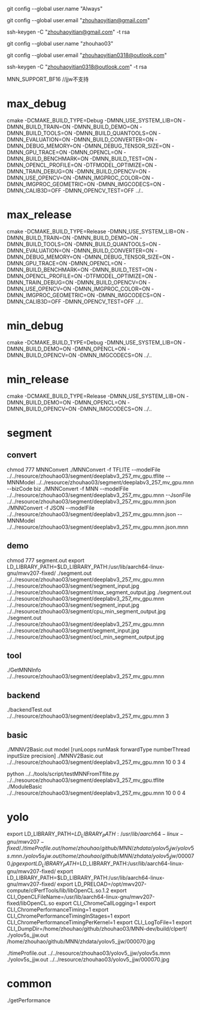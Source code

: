 git config --global user.name "Always"

git config --global user.email "zhouhaoyitian@gmail.com"

ssh-keygen -C "zhouhaoyitian@gmail.com" -t rsa

git config --global user.name "zhouhao03"

git config --global user.email "zhouhaoyitian0318@outlook.com"

ssh-keygen -C "zhouhaoyitian0318@outlook.com" -t rsa

MNN_SUPPORT_BF16 //jjw不支持

# max_debug
cmake  -DCMAKE_BUILD_TYPE=Debug -DMNN_USE_SYSTEM_LIB=ON  -DMNN_BUILD_TRAIN=ON -DMNN_BUILD_DEMO=ON -DMNN_BUILD_TOOLS=ON -DMNN_BUILD_QUANTOOLS=ON -DMNN_EVALUATION=ON -DMNN_BUILD_CONVERTER=ON -DMNN_DEBUG_MEMORY=ON -DMNN_DEBUG_TENSOR_SIZE=ON -DMNN_GPU_TRACE=ON -DMNN_OPENCL=ON -DMNN_BUILD_BENCHMARK=ON -DMNN_BUILD_TEST=ON -DMNN_OPENCL_PROFILE=ON -DTFMODEL_OPTIMIZE=ON -DMNN_TRAIN_DEBUG=ON -DMNN_BUILD_OPENCV=ON -DMNN_USE_OPENCV=ON -DMNN_IMGPROC_COLOR=ON -DMNN_IMGPROC_GEOMETRIC=ON -DMNN_IMGCODECS=ON -DMNN_CALIB3D=OFF -DMNN_OPENCV_TEST=OFF ../..
# max_release
cmake  -DCMAKE_BUILD_TYPE=Release -DMNN_USE_SYSTEM_LIB=ON  -DMNN_BUILD_TRAIN=ON -DMNN_BUILD_DEMO=ON -DMNN_BUILD_TOOLS=ON -DMNN_BUILD_QUANTOOLS=ON -DMNN_EVALUATION=ON -DMNN_BUILD_CONVERTER=ON -DMNN_DEBUG_MEMORY=ON -DMNN_DEBUG_TENSOR_SIZE=ON -DMNN_GPU_TRACE=ON -DMNN_OPENCL=ON -DMNN_BUILD_BENCHMARK=ON -DMNN_BUILD_TEST=ON -DMNN_OPENCL_PROFILE=ON -DTFMODEL_OPTIMIZE=ON -DMNN_TRAIN_DEBUG=ON -DMNN_BUILD_OPENCV=ON -DMNN_USE_OPENCV=ON -DMNN_IMGPROC_COLOR=ON -DMNN_IMGPROC_GEOMETRIC=ON -DMNN_IMGCODECS=ON -DMNN_CALIB3D=OFF -DMNN_OPENCV_TEST=OFF ../..

# min_debug
cmake -DCMAKE_BUILD_TYPE=Debug -DMNN_USE_SYSTEM_LIB=ON -DMNN_BUILD_DEMO=ON -DMNN_OPENCL=ON -DMNN_BUILD_OPENCV=ON -DMNN_IMGCODECS=ON ../..
# min_release
cmake -DCMAKE_BUILD_TYPE=Release -DMNN_USE_SYSTEM_LIB=ON -DMNN_BUILD_DEMO=ON -DMNN_OPENCL=ON -DMNN_BUILD_OPENCV=ON -DMNN_IMGCODECS=ON ../..


# segment
## convert 
chmod 777 MNNConvert
./MNNConvert -f TFLITE --modelFile ../../resource/zhouhao03/segment/deeplabv3_257_mv_gpu.tflite --MNNModel ../../resource/zhouhao03/segment/deeplabv3_257_mv_gpu.mnn --bizCode biz
./MNNConvert -f MNN --modelFile ../../resource/zhouhao03/segment/deeplabv3_257_mv_gpu.mnn --JsonFile ../../resource/zhouhao03/segment/deeplabv3_257_mv_gpu.mnn.json
./MNNConvert -f JSON --modelFile ../../resource/zhouhao03/segment/deeplabv3_257_mv_gpu.mnn.json --MNNModel ../../resource/zhouhao03/segment/deeplabv3_257_mv_gpu.mnn.json.mnn

## demo
chmod 777 segment.out
export LD_LIBRARY_PATH=$LD_LIBRARY_PATH:/usr/lib/aarch64-linux-gnu/mwv207-fixed/
./segment.out ../../resource/zhouhao03/segment/deeplabv3_257_mv_gpu.mnn ../../resource/zhouhao03/segment/segment_input.jpg ../../resource/zhouhao03/segment/max_segment_output.jpg 
./segment.out ../../resource/zhouhao03/segment/deeplabv3_257_mv_gpu.mnn ../../resource/zhouhao03/segment/segment_input.jpg ../../resource/zhouhao03/segment/cpu_min_segment_output.jpg 
./segment.out ../../resource/zhouhao03/segment/deeplabv3_257_mv_gpu.mnn ../../resource/zhouhao03/segment/segment_input.jpg ../../resource/zhouhao03/segment/ocl_min_segment_output.jpg 

## tool
./GetMNNInfo ../../resource/zhouhao03/segment/deeplabv3_257_mv_gpu.mnn

## backend
./backendTest.out ../../resource/zhouhao03/segment/deeplabv3_257_mv_gpu.mnn 3

## basic
./MNNV2Basic.out model [runLoops runMask forwardType numberThread inputSize precision]
./MNNV2Basic.out ../../resource/zhouhao03/segment/deeplabv3_257_mv_gpu.mnn 10 0 3 4

python ../../tools/script/testMNNFromTflite.py ../../resource/zhouhao03/segment/deeplabv3_257_mv_gpu.tflite
./ModuleBasic ../../resource/zhouhao03/segment/deeplabv3_257_mv_gpu.mnn 10 0 0 4

# yolo
export LD_LIBRARY_PATH=$LD_LIBRARY_PATH:/usr/lib/aarch64-linux-gnu/mwv207-fixed/
./timeProfile.out /home/zhouhao/github/MNN/zhdata/yolov5_jjw/yolov5s.mnn
./yolov5s_jjw.out /home/zhouhao/github/MNN/zhdata/yolov5_jjw/000070.jpg
export LD_LIBRARY_PATH=$LD_LIBRARY_PATH:/usr/lib/aarch64-linux-gnu/mwv207-fixed/
export LD_LIBRARY_PATH=$LD_LIBRARY_PATH:/usr/lib/aarch64-linux-gnu/mwv207-fixed/
export LD_PRELOAD=/opt/mwv207-compute/clPerfTools/lib/libOpenCL.so.1.2 
export CLI_OpenCLFileName=/usr/lib/aarch64-linux-gnu/mwv207-fixed/libOpenCL.so 
export CLI_ChromeCallLogging=1
export CLI_ChromePerformanceTiming=1 
export CLI_ChromePerformanceTimingInStages=1
export CLI_ChromePerformanceTimingPerKernel=1
export CLI_LogToFile=1 
export CLI_DumpDir=/home/zhouhao/github/zhouhao03/MNN-dev/build/clperf/
./yolov5s_jjw.out /home/zhouhao/github/MNN/zhdata/yolov5_jjw/000070.jpg

./timeProfile.out ../../resource/zhouhao03/yolov5_jjw/yolov5s.mnn
./yolov5s_jjw.out ../../resource/zhouhao03/yolov5_jjw/000070.jpg

# common
./getPerformance